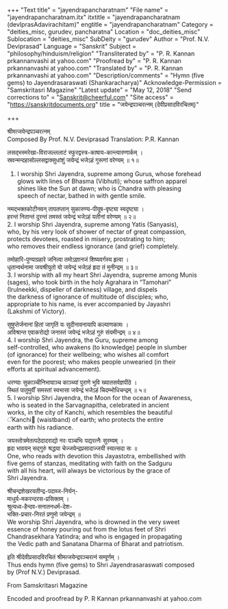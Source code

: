 +++
"Text title" = "jayendrapancharatnam"
"File name" = "jayendrapancharatnam.itx"
itxtitle = "jayendrapancharatnam (devIprasAdavirachitam)"
engtitle = "jayendrapancharatnam"
Category = "deities_misc, gurudev, pancharatna"
Location = "doc_deities_misc"
Sublocation = "deities_misc"
SubDeity = "gurudev"
Author = "Prof. N.V. Deviprasad"
Language = "Sanskrit"
Subject = "philosophy/hinduism/religion"
"Transliterated by" = "P. R. Kannan prkannanvashi at yahoo.com"
"Proofread by" = "P. R. Kannan prkannanvashi at yahoo.com"
"Translated by" = "P. R. Kannan prkannanvashi at yahoo.com"
"Description/comments" = "Hymn (five gems) to Jayendrasaraswati (Shankaracharya)"
Acknowledge-Permission = "Samskritasri Magazine"
"Latest update" = "May 12, 2018"
"Send corrections to" = "Sanskrit@cheerful.com"
"Site access" = "https://sanskritdocuments.org"
title = "जयेन्द्रपञ्चरत्नम् (देवीप्रसादविरचितम्)"

+++
  
 श्रीमत्जयेन्द्रपञ्चरत्नम्   
Composed By Prof. N.V. Deviprasad Translation: P.R. Kannan  
  
लसद्भस्मरेखा-विराजल्ललाटं स्फुरद्वस्त्र-काषाय-कान्त्यारुणार्कम् ।  
स्रवन्मन्दहासोल्लसद्वाक्सुधांशुं जयेन्द्रं भजेऽहं गुरूणां वरेण्यम् ॥ १॥  
1. I worship Shri Jayendra, supreme among Gurus, whose forehead  
glows with lines of Bhasma (Vibhuti); whose saffron apparel  
shines like the Sun at dawn; who is Chandra with pleasing  
speech of nectar, bathed in with gentle smile.  
  
नमद्भक्तकोटीनवन् तापतप्तान् सुकारुण्य-पीयूष-वृष्ट्या स्वदृष्ट्या ।  
हरन्तं नितान्तं दुरन्तं तमस्तं जयेन्द्रं भजेऽहं यतीनां वरेण्यम् ॥ २॥  
2. I worship Shri Jayendra, supreme among Yatis (Sanyasis),  
who, by his very look of shower of nectar of great compassion,  
protects devotees, roasted in misery, prostrating to him;  
who removes their endless ignorance (and grief) completely.  
  
तमोहारि-पुण्याग्रहारे जनित्वा तमोऽज्ञानजं शिष्यवर्गस्य हृत्वा ।  
धृतान्वर्थनामा जयश्रीयुतो यो जयेन्द्रं भजेऽहं हृदा तं मुनीन्द्रम् ॥ ३॥  
3. I worship with all my heart Shri Jayendra, supreme among Munis  
(sages), who took birth in the holy Agrahara in “Tamohari”  
(Irulneekki, dispeller of darkness) village, and dispels  
the darkness of ignorance of multitude of disciples; who,  
appropriate to his name, is ever accompanied by Jayashri  
(Lakshmi of Victory).  
  
सुषुप्तेर्जनानां हितां जागृतिं यः सुदीनावनायापि कल्याणकामः ।  
अविश्रान्त एवाकरोद्यो जनास्तं जयेन्द्रं भजेऽहं गुरुं संयमीन्द्रम् ॥ ४॥  
4. I worship Shri Jayendra, the Guru, supreme among  
self-controlled, who awakens (to knowledge) people in slumber  
(of ignorance) for their wellbeing; who wishes all comfort  
even for the poorest; who makes people unwearied (in their  
efforts at spiritual advancement).  
  
धरण्याः सुकाञ्चीनिभायाञ्च काञ्च्यां पुराणे भुवि ख्यातसर्वज्ञपीठे ।  
स्थितं पातुमुर्वीं समस्तां स्वभासा जयेन्द्रं भजेऽहं चिदम्भोधिचन्द्रम् ॥ ५॥  
5. I worship Shri Jayendra, the Moon for the ocean of Awareness,  
who is seated in the Sarvagnapitha, celebrated in ancient  
works, in the city of Kanchi, which resembles the beautiful  
᳚Kanchi᳚ (waistband) of earth; who protects the entire  
earth with his radiance.  
  
जयस्तोत्रमेतत्पठेदादराद्यो नरः पञ्चभिः पद्यरत्नैः सुरम्यम् ।  
हृदा भावयन् सद्गुरुं श्रद्धया चेज्जयेन्द्रप्रसादाज्जयी स्यात्सदा सः ॥  
One, who reads with devotion this Jayastotra, embellished with  
five gems of stanzas, meditating with faith on the Sadguru  
with all his heart, will always be victorious by the grace of  
Shri Jayendra.  
  
श्रीचन्द्रशेखरयतीन्द्र-पदाब्ज-निर्यन्-  
     माधुर्य-मकरन्दरस-प्रसिक्तम् ।  
श्रुत्यध्व-हैन्दव-सनातनधर्म-देश-  
     भक्ति-प्रचार-निरतं प्रणुमो जयेन्द्रम् ॥  
We worship Shri Jayendra, who is drowned in the very sweet  
essence of honey pouring out from the lotus feet of Shri  
Chandrasekhara Yatindra; and who is engaged in propagating  
the Vedic path and Sanatana Dharma of Bharat and patriotism.  
  
इति श्रीदेवीप्रसादविरचितं श्रीमत्जयेन्द्रपञ्चरत्नं सम्पूर्णम् ।  
Thus ends hymn (five gems) to Shri Jayendrasaraswati composed  
by (Prof N.V.) Deviprasad.  
  
From Samskritasri Magazine  
  
Encoded and proofread by P. R Kannan prkannanvashi at yahoo.com  
  
